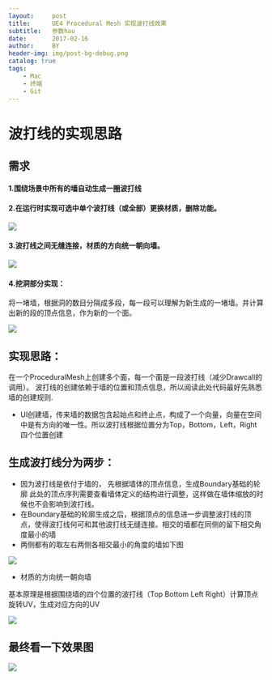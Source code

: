 ```yaml
---
layout:     post
title:      UE4 Procedural Mesh 实现波打线效果
subtitle:   参数hau
date:       2017-02-16
author:     BY
header-img: img/post-bg-debug.png
catalog: true
tags:
    - Mac
    - 终端
    - Git
---
```


# 波打线的实现思路
## 需求

#### 1.围绕场景中所有的墙自动生成一圈波打线

#### 2.在运行时实现可选中单个波打线（或全部）更换材质，删除功能。

![](http://mingchuan.wang/img/boundary/show1.png)

#### 3.波打线之间无缝连接，材质的方向统一朝向墙。

![](http://mingchuan.wang/img/boundary/boundary.png)

#### 4.挖洞部分实现：
将一堵墙，根据洞的数目分隔成多段，每一段可以理解为新生成的一堵墙。并计算出新的段的顶点信息，作为新的一个面。

![](http://mingchuan.wang/img/boundary/Hole.png)


## 实现思路：
在一个ProceduralMesh上创建多个面，每一个面是一段波打线（减少Drawcall的调用）。 波打线的创建依赖于墙的位置和顶点信息，所以阅读此处代码最好先熟悉墙的创建规则.

- UI创建墙，传来墙的数据包含起始点和终止点，构成了一个向量，向量在空间中是有方向的唯一性。所以波打线根据位置分为Top，Bottom，Left，Right四个位置创建

## 生成波打线分为两步：
- 因为波打线是依付于墙的， 先根据墙体的顶点信息，生成Boundary基础的轮廓  此处的顶点序列需要查看墙体定义的结构进行调整，这样做在墙体缩放的时候也不会影响到波打线。
- 在Boundary基础的轮廓生成之后，根据顶点的信息进一步调整波打线的顶点，使得波打线何可和其他波打线无缝连接。相交的墙都在同侧的留下相交角度最小的墙  
- 两侧都有的取左右两侧各相交最小的角度的墙如下图  

![](http://mingchuan.wang/img/boundary/CreateBoundary.png)

- 材质的方向统一朝向墙

 基本原理是根据围绕墙的四个位置的波打线（Top Bottom Left Right）计算顶点旋转UV，生成对应方向的UV 

![](http://mingchuan.wang/img/boundary/UV.png)

## 最终看一下效果图

![](http://mingchuan.wang/img/boundary/show2.png)

